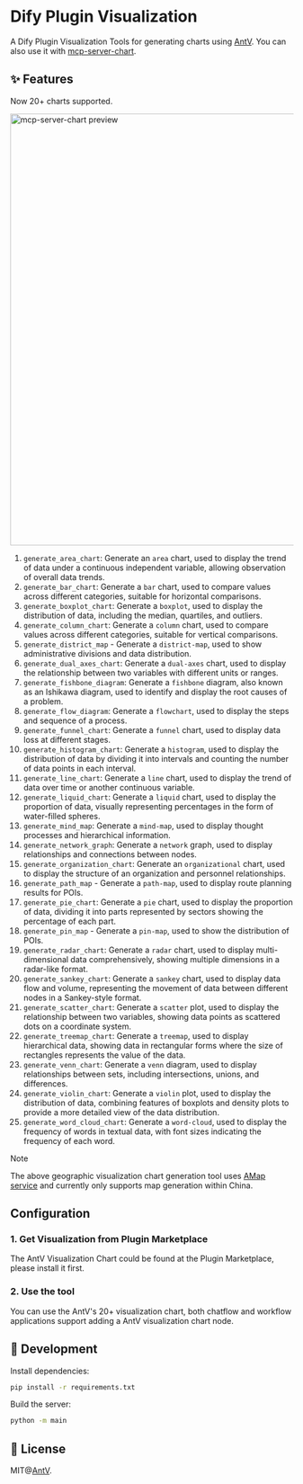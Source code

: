 # Dify Plugin Visualization

A Dify Plugin Visualization Tools for generating charts using [AntV](https://github.com/antvis/). You can also use it with [mcp-server-chart](https://github.com/antvis/mcp-server-chart).

## ✨ Features

Now 20+ charts supported.

<img width="768" alt="mcp-server-chart preview" src="https://mdn.alipayobjects.com/huamei_qa8qxu/afts/img/A*al0fQpvLxDcAAAAAgCAAAAgAemJ7AQ/fmt.avif" />

1. `generate_area_chart`: Generate an `area` chart, used to display the trend of data under a continuous independent variable, allowing observation of overall data trends.
1. `generate_bar_chart`: Generate a `bar` chart, used to compare values across different categories, suitable for horizontal comparisons.
1. `generate_boxplot_chart`: Generate a `boxplot`, used to display the distribution of data, including the median, quartiles, and outliers.
1. `generate_column_chart`: Generate a `column` chart, used to compare values across different categories, suitable for vertical comparisons.
1. `generate_district_map` - Generate a `district-map`, used to show administrative divisions and data distribution.
1. `generate_dual_axes_chart`: Generate a `dual-axes` chart, used to display the relationship between two variables with different units or ranges.
1. `generate_fishbone_diagram`: Generate a `fishbone` diagram, also known as an Ishikawa diagram, used to identify and display the root causes of a problem.
1. `generate_flow_diagram`: Generate a `flowchart`, used to display the steps and sequence of a process.
1. `generate_funnel_chart`: Generate a `funnel` chart, used to display data loss at different stages.
1. `generate_histogram_chart`: Generate a `histogram`, used to display the distribution of data by dividing it into intervals and counting the number of data points in each interval.
1. `generate_line_chart`: Generate a `line` chart, used to display the trend of data over time or another continuous variable.
1. `generate_liquid_chart`: Generate a `liquid` chart, used to display the proportion of data, visually representing percentages in the form of water-filled spheres.
1. `generate_mind_map`: Generate a `mind-map`, used to display thought processes and hierarchical information.
1. `generate_network_graph`: Generate a `network` graph, used to display relationships and connections between nodes.
1. `generate_organization_chart`: Generate an `organizational` chart, used to display the structure of an organization and personnel relationships.
1. `generate_path_map` - Generate a `path-map`, used to display route planning results for POIs.
1. `generate_pie_chart`: Generate a `pie` chart, used to display the proportion of data, dividing it into parts represented by sectors showing the percentage of each part.
1. `generate_pin_map` - Generate a `pin-map`, used to show the distribution of POIs.
1. `generate_radar_chart`: Generate a `radar` chart, used to display multi-dimensional data comprehensively, showing multiple dimensions in a radar-like format.
1. `generate_sankey_chart`: Generate a `sankey` chart, used to display data flow and volume, representing the movement of data between different nodes in a Sankey-style format.
1. `generate_scatter_chart`: Generate a `scatter` plot, used to display the relationship between two variables, showing data points as scattered dots on a coordinate system.
1. `generate_treemap_chart`: Generate a `treemap`, used to display hierarchical data, showing data in rectangular forms where the size of rectangles represents the value of the data.
1. `generate_venn_chart`: Generate a `venn` diagram, used to display relationships between sets, including intersections, unions, and differences.
1. `generate_violin_chart`: Generate a `violin` plot, used to display the distribution of data, combining features of boxplots and density plots to provide a more detailed view of the data distribution.
1. `generate_word_cloud_chart`: Generate a `word-cloud`, used to display the frequency of words in textual data, with font sizes indicating the frequency of each word.

> [!NOTE]
> The above geographic visualization chart generation tool uses [AMap service](https://lbs.amap.com/) and currently only supports map generation within China.

## Configuration

### 1. Get Visualization from Plugin Marketplace

The AntV Visualization Chart could be found at the Plugin Marketplace, please install it first.

### 2. Use the tool

You can use the AntV's 20+ visualization chart, both chatflow and workflow applications support adding a AntV visualization chart node.

## 🔨 Development

Install dependencies:

```bash
pip install -r requirements.txt
```

Build the server:

```bash
python -m main
```

## 📄 License

MIT@[AntV](https://github.com/antvis).
